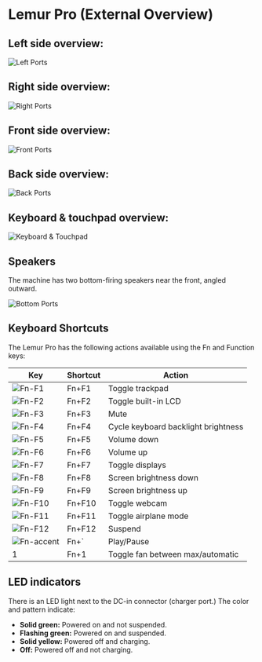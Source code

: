 # Lemur Pro (External Overview)

## Left side overview:

![Left Ports](./img/ports-left.png)

## Right side overview:

![Right Ports](./img/ports-right.png)

## Front side overview:

![Front Ports](./img/ports-front.png)

## Back side overview:

![Back Ports](./img/ports-back.png)

## Keyboard & touchpad overview:

![Keyboard & Touchpad](./img/keyboard-touchpad.webp)

## Speakers

The machine has two bottom-firing speakers near the front, angled outward.

![Bottom Ports](./img/ports-bottom.jpg)

## Keyboard Shortcuts

The Lemur Pro has the following actions available using the Fn and Function keys:

|Key                           |Shortcut|Action                             |
|------------------------------|--------|-----------------------------------|
|![Fn-F1](./img/fn-f1.png)     |Fn+F1   |Toggle trackpad                    |
|![Fn-F2](./img/fn-f2.png)     |Fn+F2   |Toggle built-in LCD                |
|![Fn-F3](./img/fn-f3.png)     |Fn+F3   |Mute                               |
|![Fn-F4](./img/fn-f4.png)     |Fn+F4   |Cycle keyboard backlight brightness|
|![Fn-F5](./img/fn-f5.png)     |Fn+F5   |Volume down                        |
|![Fn-F6](./img/fn-f6.png)     |Fn+F6   |Volume up                          |
|![Fn-F7](./img/fn-f7.png)     |Fn+F7   |Toggle displays                    |
|![Fn-F8](./img/fn-f8.png)     |Fn+F8   |Screen brightness down             |
|![Fn-F9](./img/fn-f9.png)     |Fn+F9   |Screen brightness up               |
|![Fn-F10](./img/fn-f10.png)   |Fn+F10  |Toggle webcam                      |
|![Fn-F11](./img/fn-f11.png)   |Fn+F11  |Toggle airplane mode               |
|![Fn-F12](./img/fn-f12.png)   |Fn+F12  |Suspend                            |
|![Fn-accent](./img/fn-dia.jpg)|Fn+`    |Play/Pause                         |
|1                             |Fn+1    |Toggle fan between max/automatic   |

## LED indicators

There is an LED light next to the DC-in connector (charger port.) The color and pattern indicate:

- **Solid green:** Powered on and not suspended.
- **Flashing green:** Powered on and suspended.
- **Solid yellow:** Powered off and charging.
- **Off:** Powered off and not charging.
